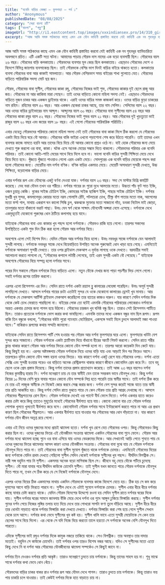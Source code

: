 ```yaml
---
title: "বনেদি বাড়ির কেচ্ছা – ফুলশয্যা – পর্ব ১"
author: "Anonymous"
publishedDate: "08/08/2025"
category: "সেরা বাংলা চটি"
tags: ["বাংলা", "গল্প"]
imageUrl: "http://i1.eastcontent.top/images/xxxindiansex.pro/14/310_girlfriends.jpg"
excerpt: "আজ আমি সমস্ত পাঠকদের কাছে এমন এক যৌন কাহিনী প্রস্তাবিত করবো যেই কাহিনী এক নব গৃহবধূর ব্যাভিচারিতা অবলম্বনে রচিত। এটি একটি সত্য ঘটনা। আমাদের পাড়ায় সৌরভ দাস নামের এক বড়ো ব্যবসায়ী ছিল। সৌরভের বয়স ২৬ বছর।..."
---
```


আজ আমি সমস্ত পাঠকদের কাছে এমন এক যৌন কাহিনী প্রস্তাবিত করবো যেই কাহিনী এক নব গৃহবধূর ব্যাভিচারিতা অবলম্বনে রচিত। এটি একটি সত্য ঘটনা। আমাদের পাড়ায় সৌরভ দাস নামের এক বড়ো ব্যবসায়ী ছিল। সৌরভের বয়স ২৬ বছর। সৌরভের বাড়ি কলকাতায়। সৌরভদের ব্যবসার মূল কেন্দ্র ছিল কলকাতায়। এছাড়াও সৌরভের দেশে ও বিদেশে বিভিন্ন জায়গায় ব্যবসাকেন্দ্র ছিল। তাই সৌরভকে বেশির ভাগ দিনই বাড়ির বাইরে থাকতে হতো। কলকাতার ব্যবসা সৌরভের বাবা আর কাকাই সামলাতো। আর সৌরভ বেশিরভাগ সময় বাইরের শাখা গুলোতে যেত। সৌরভের বাড়িতে পারিবারিক সদস্য মোট ছয় জন।


সৌরভ, সৌরভের বাবা সুশীল, সৌরভের কাকা রঘু, সৌরভের নিজের ভাই শুভ, সৌরভের কাকার দুই ছেলে রাজু আর জয়। সৌরভের মা আর কাকিমা মারা গেছেন। তাই ওদের বাড়িতে কোনো মহিলা সদস্য নেই। এছাড়াও সৌরভদের বাড়িতে দুজন চাকর আর একজন ড্রাইভার থাকে। এরাই ওদের বাড়ির সমস্ত কাজকর্ম করে। ওদের বাড়ির বুড়ো চাকরের নাম রহিম। রহিমের বয়স ৫০ বছর। আর একজন ছোকরা চাকর আছে, তার নাম সেলিম। সেলিমের বয়স ২২ বছর। আর ওদের বাড়ির ড্রাইভারের নাম আব্দুল। আব্দুলের বয়স ৩০ বছর। সৌরভের বাবা সুশীলের বয়স ৫৪ বছর আর সৌরভের কাকা রঘুর বয়স ৫২ বছর। সৌরভের নিজের ভাই শুভর বয়স ২১ বছর। আর সৌরভের দুই খুড়তুতো ভাই রাজুর বয়স ২০ বছর এবং জয়ের বয়স ১৮ বছর। এই গেলো সৌরভের পারিবারিক পরিচিতি।


এবার যেহেতু সৌরভদের পরিবারে কোনো মহিলা সদস্য নেই তাই সৌরভের বাবা কাকা মিলে ঠিক করলো যে সৌরভের একটা বিয়ে দিয়ে ঘরে বৌ আনার। সৌরভের বাকি ভাইরা এখনো পড়াশোনা শেষ করে উঠতে পারেনি। তাই তাদের এখন ব্যবসার কাজে নামতে হয়নি আর তাদের বিয়ে দিয়ে বৌ আনার কোনো প্রশ্নও ওঠে না। যাই হোক সৌরভের জন্য মেয়ে দেখতে শুরু করলো ওর বাবা, কাকা। ঘটক এসে অনেক মেয়ের সন্ধান দিতে থাকলো। সৌরভদের পরিবার এক বনেদি পরিবার। তাই কোনো আতি-পাতি মেয়ের সাথে বিয়ে দিলে হবে না। ভালো বনেদি বাড়ির সুন্দরী শিক্ষিতা মেয়ে দেখে বিয়ে দিতে হবে। খুঁজতে খুঁজতে পাওয়াও গেলো এরম একটা মেয়ে। সোদপুরের এক বনেদি বাড়ির মেয়েকে পছন্দ করা হলো সৌরভের জন্য। মেয়েটির নাম দর্শনা বণিক। বণিক বাড়ির একমাত্র মেয়ে। মেয়েটি অসাধারণ সুন্দরী দেখতে, উচ্চ শিক্ষিতা, বড়োলোক বাড়ির মেয়ে।


এবার দর্শনার রূপ এবং যৌবনের একটু বর্ণনা দেওয়া যাক। দর্শনার বয়স ২৩ বছর। সদ্য সে মাস্টার ডিগ্রি কমপ্লিট করেছে। দেহ ভরা যৌবন তখন ওর শরীরে। দর্শনার গায়ের রং পুরো দুধে আলতার মতো। উচ্চতা পাঁচ ফুট সাত ইঞ্চি, ওজন চুয়ান্ন কেজি। বুকের সাইজ চৌত্রিশ ইঞ্চি, কোমরের সাইজ ছাব্বিশ ইঞ্চি, পাছার সাইজ চৌত্রিশ ইঞ্চি। দর্শনার মুখশ্রী খুব সুন্দর, কমলালেবুর কোয়ার মতো নরম গোলাপি ঠোঁট, পটলচেরা চোখ, তীক্ষ্ণ বাঁশ পাতার মতো নাক, আপেলের মতো ফর্সা গাল, মাথায় একরাশ ঘন কালো সিল্কি চুল, ঝকঝকে মুক্তোর মতো সাজানো দাঁত, ডবকা নিটোল মাই জোড়া, তানপুরার মতো বাঁকানো ভরাট পাছা। উফঃ যেন স্বর্গ থেকে সাক্ষাৎ যৌনদেবী অপ্সরা নেমে এসেছে। দর্শনাকে দেখে একমুহূর্তেই যেকোনো পুরুষের ধোন ঠাটিয়ে কলাগাছ হয়ে যাবে।


যাইহোক সৌরভের বাবা এবং কাকার খুব পছন্দ হলো দর্শনাকে। সৌরভও রাজি হয়ে গেলো। তারপর সকলের উপস্থিতিতে একটা শুভ দিন ঠিক করা হলো সৌরভ আর দর্শনার বিয়ে।


অবশেষে এলো সেই বিশেষ দিন। যেদিন সৌরভ আর দর্শনার বিয়ে হলো। উফঃ নববধূর সাজে দর্শনাকে যেন আলাদাই সুন্দরী লাগছে। দর্শনাকে নববধূর সাজে দেখে বিয়েবাড়িতে উপস্থিত অনেক পুরুষেরই ধোন খাড়া হয়ে গেছে। এমনিতেই দর্শনাকে অসাধারণ সুন্দরী দেখতে। তার ওপর ব্রাইডাল মেকআপ এ দুর্দান্ত লাগছে ওকে দেখতে। বরযাত্রীর সবাই আলোচনা করতে লাগলো যে, “সৌরভের কপালে লটারী লেগেছে, তাই এরম সুন্দরী একটা বৌ পেয়েছে।” যাইহোক অবশেষে সৌরভের বিয়ে সম্পন্ন হলো দর্শনার সাথে।


পরের দিন সকালে সৌরভ দর্শনাকে নিয়ে বাড়িতে এলো। নতুন বৌকে দেখার জন্য পাড়া পড়শীর ভিড় লেগে গেলো। সবাই দর্শনার রূপের তারিফ করলো।


এরপর এলো রিসেপশন এর দিন। সেদিন রাতে দর্শনা একটা রয়্যাল ব্লু কালারের লেহেঙ্গা পরেছিল। উফঃ অপূর্ব সুন্দরী লাগছিলো দেখতে। আসলে দর্শনার গায়ের রংটা এতটাই সুন্দর যে ওকে যেকোনো কালারের ড্রেসই খুব মানায়। আর দর্শনাকে যে মেকআপ আর্টিস্ট ব্রাইডাল মেকআপ করেছিলো তার হাতের কাজও দারুন। যার কারণে সেদিন দর্শনার দিক থেকে কেউ চোখ ফেরাতে পারছিলো না। বাইরের লোক তো বটেই এমনকি সৌরভের পরিবারের লোকেরাও দর্শনাকে অন্তত একবার চোদার জন্য পাগল হয়ে উঠলো। সৌরভের চারজন খুব ঘনিষ্ঠ বন্ধু ছিল। তারাও সেই রিসেপশন পার্টিতে ছিল। তারাও প্রত্যেকে দর্শনাকে ভোগ করার কথা ভাবছিলো। এমনকি তাদের মধ্যে একজন বন্ধুর নাম ছিল রূপম। রূপম বাকি তিন বন্ধুকে বললো, “সৌরভের বউটা পুরো গ্যাংব্যাং মেটেরিয়াল, একসঙ্গে সবাই মিলে চুদলে আলাদাই মজা পাওয়া যাবে।” বাকিরাও রূপমের কথায় সম্মতি জানালো।


যাইহোক সেদিন রাতে রিসেপশন পার্টি শেষ হওয়ার পর সৌরভ আর দর্শনা ফুলশয্যার ঘরে এলো। ফুলশয্যার খাটটা বেশ সুন্দর করে সাজানো। সৌরভ দর্শনাকে একটা প্ল্যাটিনাম দিয়ে বাঁধানো হীরের আংটি গিফট করলো। সেদিন রাতে শরীর ক্লান্ত থাকার কারণে সৌরভ আর দর্শনার ভিতর কোনো যৌন সম্পর্ক হলো না। তারপর আরো কয়েকটা দিন কেটে যায়। কিন্তু কিছুই হয় না। এরপর অষ্টমঙ্গলায় সৌরভ দর্শনাকে নিয়ে ওদের বাড়ি যায় এবং আড়াই দিন পর ফিরেও আসে। তারপরেও দুদিন কোনো যৌন সঙ্গম হয়না ওদের ভিতর। যার কারণে দর্শনা একটু রেগে যায় সৌরভের ওপর। দর্শনা এতো সেক্সি এবং সুন্দরী হওয়ার পরেও ওর বাড়িতে অনেক রেস্ট্রিকশন থাকার কারণে জীবনে কোনোদিন প্রেম করে নি। তবে বহু ছেলে ওকে প্রেম প্রস্তাব দিয়েছে। কিন্তু দর্শনা তাদের প্রস্তাব প্রত্যাখ্যান করেছে। তাই আজ ২৩ বছর বয়সেও দর্শনা নিজের কুমারীত্ব হারায় নি। দর্শনা মনেপ্রাণে চায় যে তার স্বামীই যেন তাকে সবরকম ভাবে যৌনসুখ দেয়। কিন্তু দর্শনা বিয়ের ১০ দিনের বেশি ঘুরে যাবার পরেও কোনো যৌন সম্পর্কে লিপ্ত হতে পারেনি তার স্বামীর সাথে। তাই দর্শনা ঠিক করে যে তার এই লাজুক স্বামীকে সে নিজেই জোর করবে সেক্স করার জন্য। দর্শনা বেশ সুন্দর করেই সাজে যাতে তার স্বামী তার প্রতি আকর্ষিত হয়। কিন্তু দর্শনা সেদিন রাতে বুঝতে পারে যে কেন সৌরভ তার প্রতি আগ্রহ দেখাচ্ছে না। আসলে সৌরভের শীঘ্রপতনের রোগ ছিল। সৌরভ দর্শনাকে দেখেই ওর প্যান্টে বীর্য ফেলে দিতো। দর্শনা একবার হাতে করেও করার চেষ্টা করে কিন্তু তাতেও মুহূর্তের মধ্যেই সৌরভের বীর্যপাত হয়ে যায়। কোনো কোনো বার তো সৌরভ দর্শনার পোশাক খুলতে খুলতেই বীর্যপাত করে বসে। কোনোদিনই সৌরভ দর্শনার সাথে ইন্টারকোর্স করতে পারে না আর এর প্রধান কারণ ছিল সৌরভের শীঘ্রপতন। আর একবার বীর্যপাত হয়ে যাওয়ার পর সৌরভের আর ধোন দাঁড়াতো না। যার কারণে দর্শনার যৌন জীবন অতৃপ্ত রয়ে গেলো।


এবার এই নিয়ে ওদের দুজনের মধ্যে প্রায়ই ঝামেলা হতো। দর্শনা খুব রেগে যেত সৌরভের ওপর। কিন্তু সৌরভেরও কিছু করার ছিল না। ওদের দুজনের ভিতর এই যৌনজীবন সংক্রান্ত ঝামেলা একদিন সৌরভের বাবা শুনে ফেলে। সৌরভ আর দর্শনার মধ্যে ঝামেলা হচ্ছে শুনে ওর বাবা এগিয়ে যায় ওদের বেডরুমের দিকে। আর সেখানেই আড়ি পেতে শুনতে পায় যে ওদের দুজনের ভিতর ঝামেলার আসল কারণ ওদের যৌনজীবন সংক্রান্ত। সৌরভের বাবা বুঝে যায় যে সৌরভ দর্শনাকে যৌনসুখ দিতে পারে না। তাই সৌরভের বাবা সুশীল সুযোগ খুঁজতে থাকে দর্শনাকে চোদার। এমনিতেই সৌরভের বিয়ের জন্য দর্শনাকে যেদিন প্রথম দেখতে গেছিলো সুশীল সেদিন থেকেই দর্শনাকে সুশীলের খুব পছন্দ। দীর্ঘদিন বিপত্নীক সে। নারী সঙ্গ বহুদিন পায় নি সুশীল। একসময় অনেক বড়ো মাগিবাজ ছিল সে। জীবনে বহু মেয়ে বৌকে পটিয়ে চুদেছে সুশীল। বৌ মারা যাবার পরে দীর্ঘদিন কাউকে চোদেনি সুশীল। তাই সুশীল যখন জানতে পারে সৌরভ দর্শনাকে যৌনসুখ দিতে পারে না, তখন সে ঠিক করে যে সে নিজেই দর্শনাকে যৌনসুখ দেবে।


এরপর ওদের বিয়ের ঠিক একমাসের মাথায় একদিন সৌরভকে ব্যবসার কাজে বিদেশে যেতে হয়। ঠিক হয় সে কম করে দুমাসের আগে বাড়ি ফিরতে পারবে না। সুশীল দেখে যে এটাই সুযোগ দর্শনাকে চোদার। সুশীল এবার ধীরে ধীরে দর্শনার কাছে যাবার চেষ্টা করতে থাকে। যেদিন সৌরভ বিদেশের উদ্দেশ্যে রওনা হয় সেদিন সুশীল রাতে দর্শনার ঘরের দিকে যায়। সুশীল দর্শনার ঘরের সামনে জানলায় উঁকি মেরে দেখে দর্শনা ওর গুদে আঙ্গুল ঢুকিয়ে ফিঙ্গারিং করছে। সুশীল দর্শনার গুদের দর্শন পেয়ে নিজের লুঙ্গির তলায় হাত দিয়ে দেখে তার গোখরো সাপটা ফণা তুলে দাঁড়িয়ে আছে। সুশীল ধীরে ধীরে তার ধোনটা নাড়াতে থাকে দর্শনার ফিঙ্গারিং করা দেখতে দেখতে। দর্শনার ফিঙ্গারিং করা শেষ হয়ে গেলে সুশীল সেখান থেকে চলে আসে। দর্শনার কথা ভেবে সুশীলের খুব কষ্ট হয়। সুশীল খালি ভাবে এতো সুন্দরী মেয়েটাকে সে কেন তার ছেলের সাথে বিয়ে দিলো। এর থেকে সে যদি নিজে বিয়ে করতো তালে হয়তো সে দর্শনাকে অনেক বেশি যৌনসুখ দিতে পারতো।


এদিকে সুশীলের ভাই রঘুও দর্শনার দিকে কামুক নজরে তাকিয়ে থাকে। সেও বিপত্নীক। তার অবস্থাও তার দাদার মতোই। বহুদিন সে কাউকে চোদেনি। তাই দর্শনার ওপর তারও বিশেষ নজর আছে। যদিও সে সুশীলের মতো এতো কিছু দেখে নি বা দর্শনা আর সৌরভের যৌনজীবনের ঝামেলা সম্পর্কেও সে কিছুই জানে না।


দর্শনার তিন দেওরও দর্শনার প্রতি আকৃষ্ট। তারাও মনেপ্রাণে চুদতে চায় দর্শনাকে। কিন্তু তাদের সাহস হয় না। শুধু মাঝে সাঝে দর্শনার কথা ভেবে ধোন খেঁচে।


সৌরভদের বাড়ির চাকর বাকর রাও দর্শনার রূপ আর যৌবন দেখে পাগল। তারাও চুদতে চায় দর্শনাকে। কিন্তু তারাও ভয় পায় চাকরি চলে যাওয়ার। তাই কেউই দর্শনার দিকে হাত বাড়াতে চায় না।
